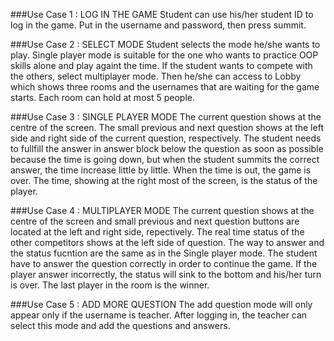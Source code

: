 ###Use Case 1 : LOG IN THE GAME
Student can use his/her student ID to log in the game. Put in the username and password, then press summit.

###Use Case 2 : SELECT MODE
Student selects the mode he/she wants to play. Single player mode is suitable for the one who wants to practice OOP skills alone and play againt the time. If the student wants to compete with the others, select multiplayer mode. Then he/she can access to Lobby which shows three rooms and the usernames that are waiting for the game starts. Each room can hold at most 5 people.

###Use Case 3 : SINGLE PLAYER MODE
The current question shows at the centre of the screen. The small previous and next question shows at the left side and right side of the current question, respectively. The student needs to fullfill the answer in answer block below the question as soon as possible because the time is going down, but when the student summits the correct answer, the time increase little by little. When the time is out, the game is over. The time, showing at the right most of the screen, is the status of the player.

###Use Case 4 : MULTIPLAYER MODE
The current question shows at the centre of the screen and small previous and next question buttons are located at the left and right side, repectively. The real time status of the other competitors shows at the left side of question. The way to answer and the status fucntion are the same as in the Single player mode. The student have to answer the question correctly in order to continue the game. If the player answer incorrectly, the status will sink to the bottom and his/her turn is over. The last player in the room is the winner.

###Use Case 5 : ADD MORE QUESTION
The add question mode will only appear only if the username is teacher. After logging in, the teacher can select this mode and add the questions and answers.

